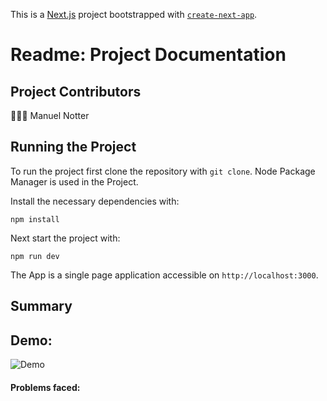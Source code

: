 This is a [Next.js](https://nextjs.org) project bootstrapped with [`create-next-app`](https://nextjs.org/docs/app/api-reference/cli/create-next-app).

# Readme: Project Documentation
## Project Contributors

👨🏽‍💻 Manuel Notter

## Running the Project

To run the project first clone the repository with `git clone`.
Node Package Manager is used in the Project.

Install the necessary dependencies with:
```shell
npm install
```

Next start the project with:
```shell
npm run dev
```

The App is a single page application accessible on `http://localhost:3000`.

## Summary


## Demo: 
![Demo](github-media/demo.gif "Demo")

#### Problems faced:
```typescript
```
